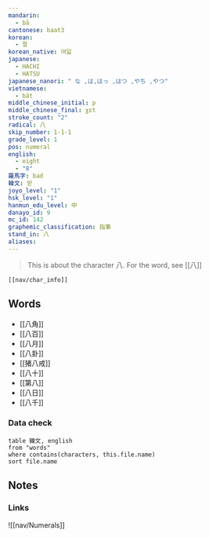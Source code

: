 ```yaml
---
mandarin:
  - bā
cantonese: baat3
korean:
  - 팔
korean_native: 여덟
japanese:
  - HACHI
  - HATSU
japanese_nanori: " な ,は,はっ ,はつ ,やち ,やつ"
vietnamese:
  - bát
middle_chinese_initial: p
middle_chinese_final: ɣɛt
stroke_count: "2"
radical: 八
skip_number: 1-1-1
grade_level: 1
pos: numeral
english:
  - eight
  - "8"
羅馬字: bad
韓文: 받
joyo_level: "1"
hsk_level: "1"
hanmun_edu_level: 中
danayo_id: 9
mc_id: 142
graphemic_classification: 指事
stand_in: 八
aliases:
---
```

> This is about the character 八.  For the word, see [[八]]
```meta-bind-embed
[[nav/char_info]]
```
## Words
- [[八角]]
- [[八百]]
- [[八月]]
- [[八卦]]
- [[猪八戒]]
- [[八十]]
- [[第八]]
- [[八日]]
- [[八千]]
### Data check
```dataview
table 韓文, english
from "words"
where contains(characters, this.file.name)
sort file.name
```
## Notes
### Links
![[nav/Numerals]]
